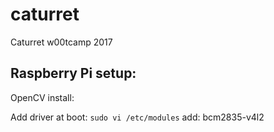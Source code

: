 # caturret
Caturret w00tcamp 2017

## Raspberry Pi setup:

OpenCV install: <LINK>

Add driver at boot:
`sudo vi /etc/modules`
add: bcm2835-v4l2
